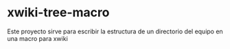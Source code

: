# xwiki-tree-macro
Este proyecto sirve para escribir la estructura de un directorio del equipo en una macro para xwiki
